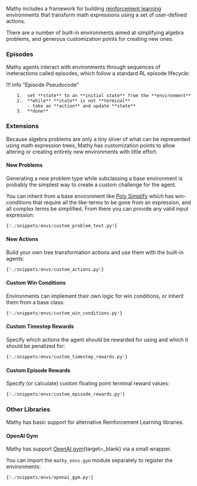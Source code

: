 Mathy includes a framework for building [reinforcement learning](/envs/overview) environments that transform math expressions using a set of user-defined actions.

There are a number of built-in environments aimed at simplifying algebra problems, and generous customization points for creating new ones.

### Episodes

Mathy agents interact with environments through sequences of ineteractions called episodes, which follow a standard RL episode lifecycle:

!!! info "Episode Pseudocode"

        1.  set **state** to an **initial state** from the **environment**
        2.  **while** **state** is not **terminal**
            - take an **action** and update **state**
        3.  **done**

### Extensions

Because algebra problems are only a tiny sliver of what can be represented using math expression trees, Mathy has customization points to allow altering or creating entirely new environments with little effort.

#### New Problems

Generating a new problem type while subclassing a base environment is probably the simplest way to create a custom challenge for the agent.

You can inherit from a base environment like [Poly Simplify](/envs/poly_simplify) which has win-conditions that require all the like-terms to be gone from an expression, and all complex terms be simplified. From there you can provide any valid input expression:

```Python
{!./snippets/envs/custom_problem_text.py!}
```

#### New Actions

Build your own tree transformation actions and use them with the built-in agents:

```Python
{!./snippets/envs/custom_actions.py!}
```

#### Custom Win Conditions

Environments can implement their own logic for win conditions, or inherit them from a base class:

```Python
{!./snippets/envs/custom_win_conditions.py!}
```

#### Custom Timestep Rewards

Specify which actions the agent should be rewarded for using and which it should be penalized for:

```Python
{!./snippets/envs/custom_timestep_rewards.py!}
```

#### Custom Episode Rewards

Specify (or calculate) custom floating point terminal reward values:

```Python
{!./snippets/envs/custom_episode_rewards.py!}
```

### Other Libraries

Mathy has basic support for alternative Reinforcement Learning libraries.

#### OpenAI Gym

Mathy has support [OpenAI gym](https://gym.openai.com/){target=\_blank} via a small wrapper.

You can import the `mathy_envs.gym` module separately to register the environments:

```python
{!./snippets/envs/openai_gym.py!}
```
